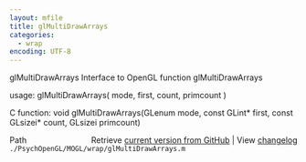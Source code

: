 ```yaml
---
layout: mfile
title: glMultiDrawArrays
categories:
  - wrap
encoding: UTF-8
---
```


glMultiDrawArrays  Interface to OpenGL function glMultiDrawArrays

usage:  glMultiDrawArrays\( mode, first, count, primcount \)

C function:  void glMultiDrawArrays\(GLenum mode, const GLint\* first, const GLsizei\* count, GLsizei primcount\)


<div class="code_header" style="text-align:right;">
  <span style="float:left;">Path&nbsp;&nbsp;</span> <span class="counter">Retrieve <a href=
  "https://raw.github.com/Psychtoolbox-3/Psychtoolbox-3/beta/./PsychOpenGL/MOGL/wrap/glMultiDrawArrays.m">current version from GitHub</a> | View <a href=
  "https://github.com/Psychtoolbox-3/Psychtoolbox-3/commits/beta/./PsychOpenGL/MOGL/wrap/glMultiDrawArrays.m">changelog</a></span>
</div>
<div class="code">
  <code>./PsychOpenGL/MOGL/wrap/glMultiDrawArrays.m</code>
</div>
